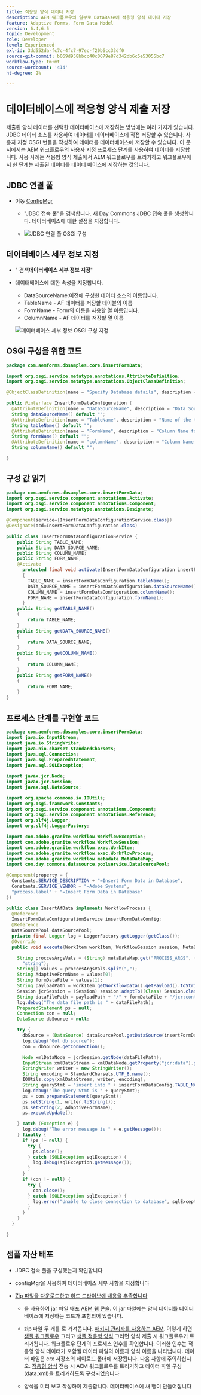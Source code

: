 ```yaml
---
title: 적응형 양식 데이터 저장
description: AEM 워크플로우의 일부로 DataBase에 적응형 양식 데이터 저장
feature: Adaptive Forms, Form Data Model
version: 6.4,6.5
topic: Development
role: Developer
level: Experienced
exl-id: 3dd552da-fc7c-4fc7-97ec-f20b6cc33df0
source-git-commit: b069d958bbcc40c0079e87d342db6c5e53055bc7
workflow-type: tm+mt
source-wordcount: '414'
ht-degree: 2%

---
```


# 데이터베이스에 적응형 양식 제출 저장

제출된 양식 데이터를 선택한 데이터베이스에 저장하는 방법에는 여러 가지가 있습니다. JDBC 데이터 소스를 사용하여 데이터를 데이터베이스에 직접 저장할 수 있습니다. 사용자 지정 OSGI 번들을 작성하여 데이터를 데이터베이스에 저장할 수 있습니다. 이 문서에서는 AEM 워크플로우의 사용자 지정 프로세스 단계를 사용하여 데이터를 저장합니다.
사용 사례는 적응형 양식 제출에서 AEM 워크플로우를 트리거하고 워크플로우에서 한 단계는 제출된 데이터를 데이터 베이스에 저장하는 것입니다.



## JDBC 연결 풀

* 이동 [ConfigMgr](http://localhost:4502/system/console/configMgr)

   * &quot;JDBC 접속 풀&quot;을 검색합니다. 새 Day Commons JDBC 접속 풀을 생성합니다. 데이터베이스에 대한 설정을 지정합니다.

   * ![JDBC 연결 풀 OSGi 구성](assets/aemformstutorial-jdbc.png)

## 데이터베이스 세부 정보 지정

* &quot; 검색&#x200B;**데이터베이스 세부 정보 지정**&quot;
* 데이터베이스에 대한 속성을 지정합니다.
   * DataSourceName:이전에 구성한 데이터 소스의 이름입니다.
   * TableName - AF 데이터를 저장할 테이블의 이름
   * FormName - Form의 이름을 사용할 열 이름입니다.
   * ColumnName - AF 데이터를 저장할 열 이름

   ![데이터베이스 세부 정보 OSGi 구성 지정](assets/specify-database-details.png)



## OSGi 구성을 위한 코드

```java
package com.aemforms.dbsamples.core.insertFormData;

import org.osgi.service.metatype.annotations.AttributeDefinition;
import org.osgi.service.metatype.annotations.ObjectClassDefinition;

@ObjectClassDefinition(name = "Specify Database details", description = "Specify Database details")

public @interface InsertFormDataConfiguration {
  @AttributeDefinition(name = "DataSourceName", description = "Data Source Name configured")
  String dataSourceName() default "";
  @AttributeDefinition(name = "TableName", description = "Name of the table")
  String tableName() default "";
  @AttributeDefinition(name = "FormName", description = "Column Name for form name")
  String formName() default "";
  @AttributeDefinition(name = "columnName", description = "Column Name for form data")
  String columnName() default "";

}
```

## 구성 값 읽기

```java
package com.aemforms.dbsamples.core.insertFormData;
import org.osgi.service.component.annotations.Activate;
import org.osgi.service.component.annotations.Component;
import org.osgi.service.metatype.annotations.Designate;

@Component(service={InsertFormDataConfigurationService.class})
@Designate(ocd=InsertFormDataConfiguration.class)

public class InsertFormDataConfigurationService {
    public String TABLE_NAME;
    public String DATA_SOURCE_NAME;
    public String COLUMN_NAME;
    public String FORM_NAME;
    @Activate      
      protected final void activate(InsertFormDataConfiguration insertFormDataConfiguration)
      {
        TABLE_NAME = insertFormDataConfiguration.tableName();
        DATA_SOURCE_NAME = insertFormDataConfiguration.dataSourceName();
        COLUMN_NAME = insertFormDataConfiguration.columnName();
        FORM_NAME = insertFormDataConfiguration.formName();
      }
    public String getTABLE_NAME()
    {
        return TABLE_NAME;
    }
    public String getDATA_SOURCE_NAME()
    {
        return DATA_SOURCE_NAME;
    }
    public String getCOLUMN_NAME()
    {
        return COLUMN_NAME;
    }
    public String getFORM_NAME()
    {
        return FORM_NAME;
    }
}
```

## 프로세스 단계를 구현할 코드

```java
package com.aemforms.dbsamples.core.insertFormData;
import java.io.InputStream;
import java.io.StringWriter;
import java.nio.charset.StandardCharsets;
import java.sql.Connection;
import java.sql.PreparedStatement;
import java.sql.SQLException;

import javax.jcr.Node;
import javax.jcr.Session;
import javax.sql.DataSource;

import org.apache.commons.io.IOUtils;
import org.osgi.framework.Constants;
import org.osgi.service.component.annotations.Component;
import org.osgi.service.component.annotations.Reference;
import org.slf4j.Logger;
import org.slf4j.LoggerFactory;

import com.adobe.granite.workflow.WorkflowException;
import com.adobe.granite.workflow.WorkflowSession;
import com.adobe.granite.workflow.exec.WorkItem;
import com.adobe.granite.workflow.exec.WorkflowProcess;
import com.adobe.granite.workflow.metadata.MetaDataMap;
import com.day.commons.datasource.poolservice.DataSourcePool;

@Component(property = {
  Constants.SERVICE_DESCRIPTION + "=Insert Form Data in Database",
  Constants.SERVICE_VENDOR + "=Adobe Systems",
  "process.label" + "=Insert Form Data in Database"
})

public class InsertAfData implements WorkflowProcess {
  @Reference
  InsertFormDataConfigurationService insertFormDataConfig;
  @Reference
  DataSourcePool dataSourcePool;
  private final Logger log = LoggerFactory.getLogger(getClass());
  @Override
  public void execute(WorkItem workItem, WorkflowSession session, MetaDataMap metaDataMap) throws WorkflowException {

    String proccesArgsVals = (String) metaDataMap.get("PROCESS_ARGS", (Object)
      "string");
    String[] values = proccesArgsVals.split(",");
    String AdaptiveFormName = values[0];
    String formDataFile = values[1];
    String payloadPath = workItem.getWorkflowData().getPayload().toString();
    Session jcrSession = (Session) session.adaptTo((Class) Session.class);
    String dataFilePath = payloadPath + "/" + formDataFile + "/jcr:content";
    log.debug("The data file path is " + dataFilePath);
    PreparedStatement ps = null;
    Connection con = null;
    DataSource dbSource = null;

    try {
      dbSource = (DataSource) dataSourcePool.getDataSource(insertFormDataConfig.getDATA_SOURCE_NAME());
      log.debug("Got db source");
      con = dbSource.getConnection();

      Node xmlDataNode = jcrSession.getNode(dataFilePath);
      InputStream xmlDataStream = xmlDataNode.getProperty("jcr:data").getBinary().getStream();
      StringWriter writer = new StringWriter();
      String encoding = StandardCharsets.UTF_8.name();
      IOUtils.copy(xmlDataStream, writer, encoding);
      String queryStmt = "insert into " + insertFormDataConfig.TABLE_NAME + "(" + insertFormDataConfig.COLUMN_NAME + "," + insertFormDataConfig.FORM_NAME + ") values(?,?)";
      log.debug("The query Stmt is " + queryStmt);
      ps = con.prepareStatement(queryStmt);
      ps.setString(1, writer.toString());
      ps.setString(2, AdaptiveFormName);
      ps.executeUpdate();

    } catch (Exception e) {
      log.debug("The error message is " + e.getMessage());
    } finally {
      if (ps != null) {
        try {
          ps.close();
        } catch (SQLException sqlException) {
          log.debug(sqlException.getMessage());
        }
      }
      if (con != null) {
        try {
          con.close();
        } catch (SQLException sqlException) {
          log.error("Unable to close connection to database", sqlException);
        }
      }
    }
  }

}
```

## 샘플 자산 배포

* JDBC 접속 풀을 구성했는지 확인합니다
* configMgr을 사용하여 데이터베이스 세부 사항을 지정합니다
* [Zip 파일을 다운로드하고 하드 드라이브에 내용을 추출합니다](assets/article-assets.zip)

   * 을 사용하여 jar 파일 배포 [AEM 웹 콘솔](http://localhost:4502/system/console/bundles). 이 jar 파일에는 양식 데이터를 데이터베이스에 저장하는 코드가 포함되어 있습니다.

   * zip 파일 두 개를 로 가져옵니다. [패키지 관리자를 사용하는 AEM](http://localhost:4502/crx/packmgr/index.jsp). 이렇게 하면 [샘플 워크플로우](http://localhost:4502/editor.html/conf/global/settings/workflow/models/storeformdata.html) 그리고 [샘플 적응형 양식](http://localhost:4502/editor.html/content/forms/af/addformdataindb.html) 그러면 양식 제출 시 워크플로우가 트리거됩니다. 워크플로우 단계의 프로세스 인수를 확인합니다. 이러한 인수는 적응형 양식 데이터가 포함될 데이터 파일의 이름과 양식 이름을 나타냅니다. 데이터 파일은 crx 저장소의 페이로드 폴더에 저장됩니다. 다음 사항에 주의하십시오. [적응형 양식](http://localhost:4502/editor.html/content/forms/af/addformdataindb.html) 전송 시 AEM 워크플로우를 트리거하고 데이터 파일 구성(data.xml)을 트리거하도록 구성되었습니다

   * 양식을 미리 보고 작성하여 제출합니다. 데이터베이스에 새 행이 만들어집니다

